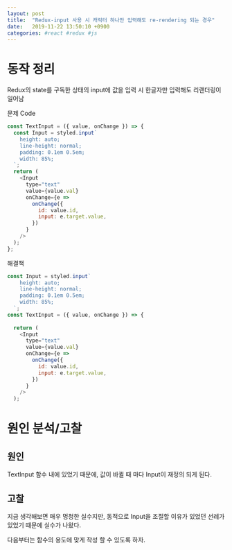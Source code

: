 ```yaml
---
layout: post
title:  "Redux-input 사용 시 캐릭터 하나만 입력해도 re-rendering 되는 경우"
date:   2019-11-22 13:50:10 +0900
categories: #react #redux #js
---
```


# 동작 정리
 
Redux의 state를 구독한 상태의 input에 값을 입력 시 한글자만 입력해도 리랜더링이 일어남

문제 Code

~~~js
const TextInput = ({ value, onChange }) => {
  const Input = styled.input`
    height: auto;
    line-height: normal;
    padding: 0.1em 0.5em;
    width: 85%;
  `;
  return (
    <Input
      type="text"
      value={value.val}
      onChange={e =>
        onChange({
          id: value.id,
          input: e.target.value,
        })
      }
    />
  );
};
~~~

해결책

~~~js
const Input = styled.input`
    height: auto;
    line-height: normal;
    padding: 0.1em 0.5em;
    width: 85%;
  `;
const TextInput = ({ value, onChange }) => {
  
  return (
    <Input
      type="text"
      value={value.val}
      onChange={e =>
        onChange({
          id: value.id,
          input: e.target.value,
        })
      }
    />
  );
~~~

# 원인 분석/고찰

## 원인
TextInput 함수 내에 있었기 때문에, 값이 바뀔 때 마다 Input이 재정의 되게 된다.

## 고찰
지금 생각해보면 매우 멍청한 실수지만, 동적으로 Input을 조절할 이유가 있었던 선례가 있었기 떄문에 실수가 나왔다.

다음부터는 함수의 용도에 맞게 작성 할 수 있도록 하자.
